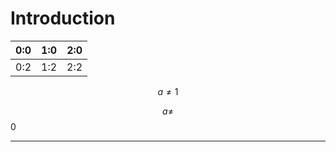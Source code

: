 # Introduction


| 0:0 | 1:0 | 2:0 |
| -- | -- | -- |
| 0:2 | 1:2 | 2:2 |


>
$$
a \ne 1
$$


$$a \ne $$ 0



---



```js

```